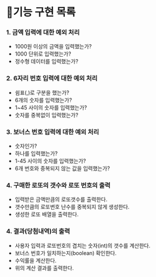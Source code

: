 # 🎲기능 구현 목록

### 1. 금액 입력에 대한 예외 처리
 - 1000원 이상의 금액을 입력했는가?
 - 1000 단위로 입력했는가?
 - 정수형 데이터를 입력했는가?

### 2. 6자리 번호 입력에 대한 예외 처리
 - 쉼표(,)로 구분을 했는가?
 - 6개의 숫자를 입력했는가?
 - 1~45 사이의 숫자를 입력했는가?
 - 숫자를 중복없이 입력했는가?

### 3. 보너스 번호 입력에 대한 예외 처리
 - 숫자인가?
 - 하나를 입력했는가?
 - 1-45 사이의 숫자를 입력했는가?
 - 6개 번호와 중복되지 않는 값을 입력했는가?

### 4. 구매한 로또의 갯수와 로또 번호의 출력
 - 입력받은 금액만큼의 로또갯수를 출력한다.
 - 갯수만큼의 로또번호 난수를 중복되지 않게 생성한다. 
 - 생성한 로또 배열을 출력한다.

### 4. 결과(당첨내역)의 출력
 - 사용자 입력과 로또번호의 겹치는 숫자(int)의 갯수를 계산한다.
 - 보너스 번호가 일치하는지(boolean) 확인한다.
 - 수익률을 계산한다.
 - 위의 계산 결과를 출력한다.